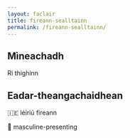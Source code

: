 ```yaml
---
layout: faclair
title: fireann-sealltainn
permalink: /fireann-sealltainn/
---
```


## Mìneachadh

Ri thighinn

## Eadar-theangachaidhean

&#x1f1ee;&#x1f1ea; léiriú fireann

&#x1f3f4;&#xe0067;&#xe0062;&#xe0065;&#xe006e;&#xe0067;&#xe007f; masculine-presenting
